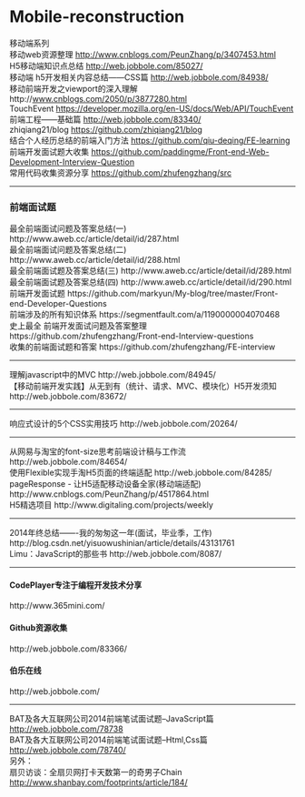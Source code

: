 # Mobile-reconstruction
移动端系列
<br/>
移动web资源整理  http://www.cnblogs.com/PeunZhang/p/3407453.html<br/>
H5移动端知识点总结 http://web.jobbole.com/85027/<br/>
移动端 h5开发相关内容总结——CSS篇  http://web.jobbole.com/84938/<br/>
移动前端开发之viewport的深入理解http://www.cnblogs.com/2050/p/3877280.html<br/>
TouchEvent  https://developer.mozilla.org/en-US/docs/Web/API/TouchEvent<br/>
前端工程——基础篇 http://web.jobbole.com/83340/<br/>
zhiqiang21/blog  https://github.com/zhiqiang21/blog<br/>
结合个人经历总结的前端入门方法 https://github.com/qiu-deqing/FE-learning<br/>
前端开发面试题大收集 https://github.com/paddingme/Front-end-Web-Development-Interview-Question<br/>
常用代码收集资源分享 https://github.com/zhufengzhang/src<br/>
<hr/>
<h3>前端面试题</h3>
最全前端面试问题及答案总结(一) http://www.aweb.cc/article/detail/id/287.html<br/>
最全前端面试问题及答案总结(二) http://www.aweb.cc/article/detail/id/288.html<br/>
最全前端面试题及答案总结(三) http://www.aweb.cc/article/detail/id/289.html<br/>
最全前端面试题及答案总结(四) http://www.aweb.cc/article/detail/id/290.html<br/>
前端开发面试题 https://github.com/markyun/My-blog/tree/master/Front-end-Developer-Questions<br/>
前端涉及的所有知识体系  https://segmentfault.com/a/1190000004070468<br/>
史上最全 前端开发面试问题及答案整理 https://github.com/zhufengzhang/Front-end-Interview-questions<br/>
收集的前端面试题和答案 https://github.com/zhufengzhang/FE-interview<br/>
<hr/>
理解javascript中的MVC http://web.jobbole.com/84945/<br/>
【移动前端开发实践】从无到有（统计、请求、MVC、模块化）H5开发须知http://web.jobbole.com/83672/<br/>
<hr/>
响应式设计的5个CSS实用技巧  http://web.jobbole.com/20264/<br/>
<hr/>
从网易与淘宝的font-size思考前端设计稿与工作流  http://web.jobbole.com/84654/<br/>
使用Flexible实现手淘H5页面的终端适配 http://web.jobbole.com/84285/<br/>
pageResponse - 让H5适配移动设备全家(移动端适配) http://www.cnblogs.com/PeunZhang/p/4517864.html<br/>
H5精选项目 http://www.digitaling.com/projects/weekly<br/>
<hr/>
2014年终总结——-我的匆匆这一年(面试，毕业季，工作)  http://blog.csdn.net/yisuowushinian/article/details/43131761<br/>
Limu：JavaScript的那些书 http://web.jobbole.com/8087/<br/>
<hr/>
<h4>CodePlayer专注于编程开发技术分享</h4>   http://www.365mini.com/<br/>
<h4>Github资源收集</h4> http://web.jobbole.com/83366/<br/>
<h4>伯乐在线</h4> http://web.jobbole.com/<br/>
<hr/>

BAT及各大互联网公司2014前端笔试面试题–JavaScript篇 http://web.jobbole.com/78738 <br/>
BAT及各大互联网公司2014前端笔试面试题–Html,Css篇 http://web.jobbole.com/78740/ <br/>
另外：<br/>
扇贝访谈：全扇贝网打卡天数第一的奇男子Chain  http://www.shanbay.com/footprints/article/184/<br/>